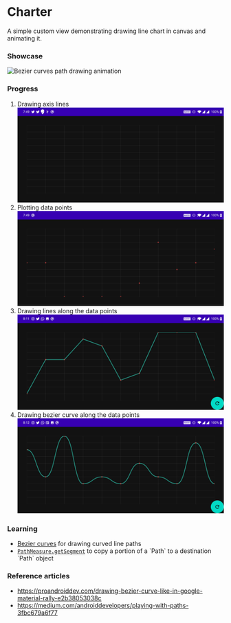 # Charter

A simple custom view demonstrating drawing line chart in canvas and animating it.

### Showcase
![Bezier curves path drawing animation](showcase/bezier_animation.gif "Bezier curves path drawing animation")

### Progress
1. Drawing axis lines
![Step 1](showcase/1.jpg "Step 1")
2. Plotting data points
![Step 2](showcase/2.jpg "Step 2")
3. Drawing lines along the data points
![Step 3](showcase/3.jpg "Step 3")
4. Drawing bezier curve along the data points
![Step 4](showcase/4.jpg "Step 4")


### Learning
* [Bezier curves](https://en.wikipedia.org/wiki/Bézier_curve) for drawing curved line paths
* [`PathMeasure.getSegment`](https://developer.android.com/reference/android/graphics/PathMeasure.html#getSegment(float%2C%20float%2C%20android.graphics.Path%2C%20boolean)) to copy a portion of a `Path` to a destination `Path` object

### Reference articles
* https://proandroiddev.com/drawing-bezier-curve-like-in-google-material-rally-e2b38053038c
* https://medium.com/androiddevelopers/playing-with-paths-3fbc679a6f77